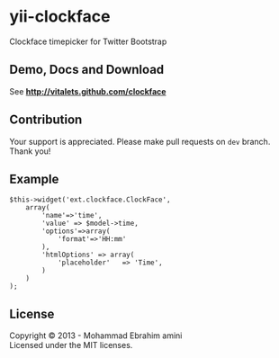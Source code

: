 # yii-clockface
Clockface timepicker for Twitter Bootstrap

## Demo, Docs and Download
See **http://vitalets.github.com/clockface**

## Contribution
Your support is appreciated. 
Please make pull requests on <code>dev</code> branch. Thank you!

## Example

	$this->widget('ext.clockface.ClockFace',
		array(
			'name'=>'time',
			'value' => $model->time,
			'options'=>array(
				'format'=>'HH:mm'
			),
			'htmlOptions' => array(
				'placeholder' 	=> 'Time',
			)
		)
	);

## License
Copyright &copy; 2013 - Mohammad Ebrahim amini  
Licensed under the MIT licenses.
